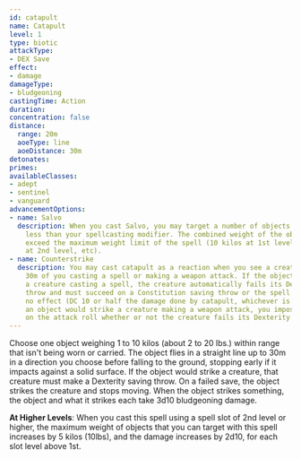 ```yaml
---
id: catapult
name: Catapult
level: 1
type: biotic
attackType:
- DEX Save
effect:
- damage
damageType:
- bludgeoning
castingTime: Action
duration: 
concentration: false
distance:
  range: 20m
  aoeType: line
  aoeDistance: 30m
detonates: 
primes: 
availableClasses:
- adept
- sentinel
- vanguard
advancementOptions:
- name: Salvo
  description: When you cast Salvo, you may target a number of objects equal to or
    less than your spellcasting modifier. The combined weight of the objects cannot
    exceed the maximum weight limit of the spell (10 kilos at 1st level, 12 kilos
    at 2nd level, etc).
- name: Counterstrike
  description: You may cast catapult as a reaction when you see a creature within
    30m of you casting a spell or making a weapon attack. If the object would strike
    a creature casting a spell, the creature automatically fails its Dexterity saving
    throw and must succeed on a Constitution saving throw or the spell fails and has
    no effect (DC 10 or half the damage done by catapult, whichever is higher). If
    an object would strike a creature making a weapon attack, you impose disadvantage
    on the attack roll whether or not the creature fails its Dexterity saving throw.
---
```

Choose one object weighing 1 to 10 kilos (about 2 to 20 lbs.) within range that isn't being worn or carried. The object
flies in a straight line up to 30m in a direction you choose before falling to the ground, stopping early if it impacts
against a solid surface. If the object would strike a creature, that creature must make a Dexterity saving throw. On a
failed save, the object strikes the creature and stops moving. When the object strikes something, the object and what it
strikes each take 3d10 bludgeoning damage.

__At Higher Levels__: When you cast this spell using a spell slot of 2nd level or higher, the maximum weight of objects
that you can target with this spell increases by 5 kilos (10lbs), and the damage increases by 2d10, for each slot level
above 1st.
